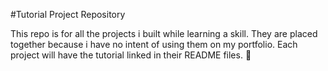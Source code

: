 #Tutorial Project Repository

This repo is for all the projects i built while learning a skill. They are placed together because i have no intent of using them on my portfolio. Each project will have the tutorial linked in their README files. 🙂